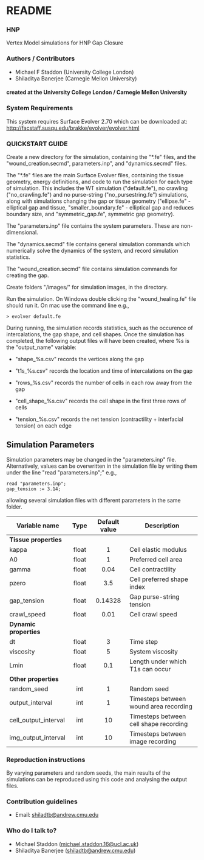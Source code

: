 # README #

### HNP ###
Vertex Model simulations for HNP Gap Closure

### Authors / Contributors ###

* Michael F Staddon (University College London)
* Shiladitya Banerjee (Carnegie Mellon University)

#### created at the University College London / Carnegie Mellon University ####

### System Requirements ###

This system requires Surface Evolver 2.70 which can be downloaded at: http://facstaff.susqu.edu/brakke/evolver/evolver.html

### QUICKSTART GUIDE ###

Create a new directory for the simulation, containing the "*.fe" files, and the "wound_creation.secmd", parameters.inp", and "dynamics.secmd" files. 

The "*.fe" files are the main Surface Evolver files, containing the tissue geometry, energy definitions, and code to run the simulation for each type of simulation. This includes the WT simulation ("default.fe"), no crawling ("no_crawling.fe") and no purse-string ("no_pursestring.fe") simulations, along with simulations changing the gap or tissue geometry ("ellipse.fe" - elliptical gap and tissue, "smaller_boundary.fe" - elliptical gap and reduces boundary size, and "symmetric_gap.fe", symmetric gap geometry).

The "parameters.inp" file contains the system parameters. These are non-dimensional.

The "dynamics.secmd" file contains general simulation commands which numerically solve the dynamics of the system, and record simulation statistics.

The "wound_creation.secmd" file contains simulation commands for creating the gap.

Create folders "/images/" for simulation images, in the directory.

Run the simulation. On Windows double clicking the "wound_healing.fe" file should run it. On mac use the command line e.g.,
```
> evolver default.fe
```

During running, the simulation records statistics, such as the occurence of intercalations, the gap shape, and cell shapes. Once the simulation has completed, the following output files will have been created, where %s is the "output_name" variable:

* "shape_%s.csv" records the vertices along the gap

* "t1s_%s.csv" records the location and time of intercalations on the gap

* "rows_%s.csv" records the number of cells in each row away from the gap

* "cell_shape_%s.csv" records the cell shape in the first three rows of cells

* "tension_%s.csv" records the net tension (contractility + interfacial tension) on each edge


## Simulation Parameters ##

Simulation parameters may be changed in the "parameters.inp" file. Alternatively, values can be overwritten in the simulation file by writing them under the line "read "parameters.inp";" e.g.,
```
read "parameters.inp";
gap_tension := 3.14;
```
allowing several simulation files with different parameters in the same folder.

|Variable name              |Type   |Default value  |Description                        |
|-------------              |:----: |:-------------:|-----------------------------------|
|**Tissue properties**|||||
|kappa|float|1|Cell elastic modulus|
|A0|float|1|Preferred cell area|
|gamma|float|0.04|Cell contractility|
|pzero|float|3.5|Cell preferred shape index|
|gap_tension|float|0.14328|Gap purse-string tension|
|crawl_speed|float|0.01|Cell crawl speed|
|**Dynamic properties**|||||
|dt|float|3|Time step|
|viscosity|float|5|System viscosity|
|Lmin|float|0.1|Length under which T1s can occur|
|**Other properties**|||||
|random_seed|int|1|Random seed|
|output_interval|int|1|Timesteps between wound area recording|
|cell_output_interval|int|10|Timesteps between cell shape recording|
|img_output_interval|int|10|Timesteps between image recording|

### Reproduction instructions ###

By varying parameters and random seeds, the main results of the simulations can be reproduced using this code and analysing the output files.

### Contribution guidelines ###

* Email: shiladtb@andrew.cmu.edu

### Who do I talk to? ###

* Michael Staddon (michael.staddon.16@ucl.ac.uk)
* Shiladitya Banerjee (shiladtb@andrew.cmu.edu)

